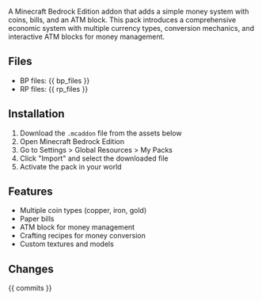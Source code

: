 A Minecraft Bedrock Edition addon that adds a simple money system with coins, bills, and an ATM block. This pack introduces a comprehensive economic system with multiple currency types, conversion mechanics, and interactive ATM blocks for money management.

## Files
- BP files: {{ bp_files }}
- RP files: {{ rp_files }}

## Installation
1. Download the `.mcaddon` file from the assets below
2. Open Minecraft Bedrock Edition
3. Go to Settings > Global Resources > My Packs
4. Click "Import" and select the downloaded file
5. Activate the pack in your world

## Features
- Multiple coin types (copper, iron, gold)
- Paper bills
- ATM block for money management
- Crafting recipes for money conversion
- Custom textures and models

## Changes
{{ commits }}